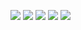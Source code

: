 ![](https://github.com/melihsahtulek/daily-frontend/master/day-6-to-do-app/images/day-6-to-do-app-desktop.jpeg)
![](https://github.com/melihsahtulek/daily-frontend/master/day-6-to-do-app/images/day-6-to-do-app-desktop-2.jpeg)
![](https://github.com/melihsahtulek/daily-frontend/master/day-6-to-do-app/images/day-6-to-do-app-desktop-3.jpeg)
![](https://github.com/melihsahtulek/daily-frontend/master/day-6-to-do-app/images/day-6-to-do-app-desktop-4.jpeg)
![](https://github.com/melihsahtulek/daily-frontend/master/day-6-to-do-app/images/day-6-to-do-app-desktop-5.jpeg)
